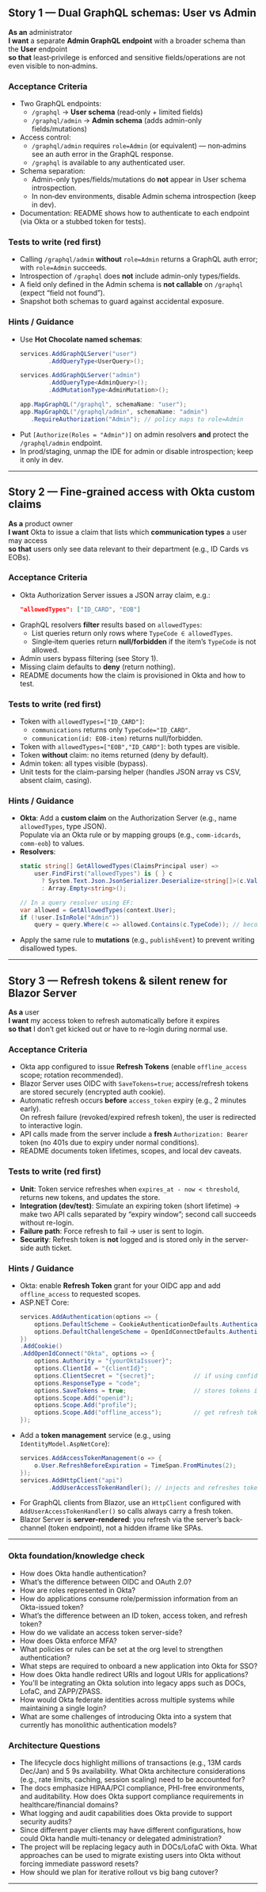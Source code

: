 
## Story 1 — Dual GraphQL schemas: **User** vs **Admin**

**As an** administrator  
**I want** a separate **Admin GraphQL endpoint** with a broader schema than the **User** endpoint  
**so that** least‑privilege is enforced and sensitive fields/operations are not even visible to non‑admins.

### Acceptance Criteria
- Two GraphQL endpoints:
  - `/graphql` → **User schema** (read‑only + limited fields)
  - `/graphql/admin` → **Admin schema** (adds admin-only fields/mutations)
- Access control:
  - `/graphql/admin` requires `role=Admin` (or equivalent) — non‑admins see an auth error in the GraphQL response.
  - `/graphql` is available to any authenticated user.
- Schema separation:
  - Admin-only types/fields/mutations do **not** appear in User schema introspection.
  - In non‑dev environments, disable Admin schema introspection (keep in dev).
- Documentation: README shows how to authenticate to each endpoint (via Okta or a stubbed token for tests).

### Tests to write (red first)
- Calling `/graphql/admin` **without** `role=Admin` returns a GraphQL auth error; with `role=Admin` succeeds.
- Introspection of `/graphql` does **not** include admin-only types/fields.
- A field only defined in the Admin schema is **not callable** on `/graphql` (expect “field not found”).
- Snapshot both schemas to guard against accidental exposure.

### Hints / Guidance
- Use **Hot Chocolate named schemas**:
  ```csharp
  services.AddGraphQLServer("user")
          .AddQueryType<UserQuery>();

  services.AddGraphQLServer("admin")
          .AddQueryType<AdminQuery>();
          .AddMutationType<AdminMutation>();

  app.MapGraphQL("/graphql", schemaName: "user");
  app.MapGraphQL("/graphql/admin", schemaName: "admin")
     .RequireAuthorization("Admin"); // policy maps to role=Admin
  ```
- Put `[Authorize(Roles = "Admin")]` on admin resolvers **and** protect the `/graphql/admin` endpoint.
- In prod/staging, unmap the IDE for admin or disable introspection; keep it only in dev.

---

## Story 2 — Fine‑grained access with **Okta custom claims**

**As a** product owner  
**I want** Okta to issue a claim that lists which **communication types** a user may access  
**so that** users only see data relevant to their department (e.g., ID Cards vs EOBs).

### Acceptance Criteria
- Okta Authorization Server issues a JSON array claim, e.g.:
  ```json
  "allowedTypes": ["ID_CARD", "EOB"]
  ```
- GraphQL resolvers **filter** results based on `allowedTypes`:
  - List queries return only rows where `TypeCode ∈ allowedTypes`.
  - Single‑item queries return **null/forbidden** if the item’s `TypeCode` is not allowed.
- Admin users bypass filtering (see Story 1).
- Missing claim defaults to **deny** (return nothing).
- README documents how the claim is provisioned in Okta and how to test.

### Tests to write (red first)
- Token with `allowedTypes=["ID_CARD"]`:  
  - `communications` returns only `TypeCode="ID_CARD"`.  
  - `communication(id: EOB-item)` returns null/forbidden.
- Token with `allowedTypes=["EOB","ID_CARD"]`: both types are visible.
- Token **without** claim: no items returned (deny by default).
- Admin token: all types visible (bypass).
- Unit tests for the claim-parsing helper (handles JSON array vs CSV, absent claim, casing).

### Hints / Guidance
- **Okta**: Add a **custom claim** on the Authorization Server (e.g., name `allowedTypes`, type JSON).  
  Populate via an Okta rule or by mapping groups (e.g., `comm-idcards`, `comm-eob`) to values.
- **Resolvers**:
  ```csharp
  static string[] GetAllowedTypes(ClaimsPrincipal user) =>
      user.FindFirst("allowedTypes") is { } c
        ? System.Text.Json.JsonSerializer.Deserialize<string[]>(c.Value) ?? Array.Empty<string>()
        : Array.Empty<string>();

  // In a query resolver using EF:
  var allowed = GetAllowedTypes(context.User);
  if (!user.IsInRole("Admin"))
      query = query.Where(c => allowed.Contains(c.TypeCode)); // becomes SQL IN (...)
  ```
- Apply the same rule to **mutations** (e.g., `publishEvent`) to prevent writing disallowed types.

---

## Story 3 — **Refresh tokens & silent renew** for Blazor Server

**As a** user  
**I want** my access token to refresh automatically before it expires  
**so that** I don’t get kicked out or have to re-login during normal use.

### Acceptance Criteria
- Okta app configured to issue **Refresh Tokens** (enable `offline_access` scope; rotation recommended).
- Blazor Server uses OIDC with `SaveTokens=true`; access/refresh tokens are stored securely (encrypted auth cookie).
- Automatic refresh occurs **before** `access_token` expiry (e.g., 2 minutes early).  
  On refresh failure (revoked/expired refresh token), the user is redirected to interactive login.
- API calls made from the server include a **fresh** `Authorization: Bearer` token (no 401s due to expiry under normal conditions).
- README documents token lifetimes, scopes, and local dev caveats.

### Tests to write (red first)
- **Unit**: Token service refreshes when `expires_at - now < threshold`, returns new tokens, and updates the store.
- **Integration (dev/test)**: Simulate an expiring token (short lifetime) → make two API calls separated by “expiry window”; second call succeeds without re-login.
- **Failure path**: Force refresh to fail → user is sent to login.
- **Security**: Refresh token is **not** logged and is stored only in the server-side auth ticket.

### Hints / Guidance
- Okta: enable **Refresh Token** grant for your OIDC app and add `offline_access` to requested scopes.
- ASP.NET Core:
  ```csharp
  services.AddAuthentication(options => {
      options.DefaultScheme = CookieAuthenticationDefaults.AuthenticationScheme;
      options.DefaultChallengeScheme = OpenIdConnectDefaults.AuthenticationScheme;
  })
  .AddCookie()
  .AddOpenIdConnect("Okta", options => {
      options.Authority = "{yourOktaIssuer}";
      options.ClientId = "{clientId}";
      options.ClientSecret = "{secret}";           // if using confidential app
      options.ResponseType = "code";
      options.SaveTokens = true;                   // stores tokens in auth properties (encrypted)
      options.Scope.Add("openid");
      options.Scope.Add("profile");
      options.Scope.Add("offline_access");         // get refresh token
  });
  ```
- Add a **token management** service (e.g., using `IdentityModel.AspNetCore`):
  ```csharp
  services.AddAccessTokenManagement(o => {
      o.User.RefreshBeforeExpiration = TimeSpan.FromMinutes(2);
  });
  services.AddHttpClient("api")
          .AddUserAccessTokenHandler(); // injects and refreshes tokens automatically
  ```
- For GraphQL clients from Blazor, use an `HttpClient` configured with `AddUserAccessTokenHandler()` so calls always carry a fresh token.
- Blazor Server is **server-rendered**: you refresh via the server’s back-channel (token endpoint), not a hidden iframe like SPAs.

---

### Okta foundation/knowledge check
- How does Okta handle authentication?
- What’s the difference between OIDC and OAuth 2.0?
- How are roles represented in Okta?
- How do applications consume role/permission information from an Okta-issued token?
- What’s the difference between an ID token, access token, and refresh token?
- How do we validate an access token server-side?
- How does Okta enforce MFA?
- What policies or rules can be set at the org level to strengthen authentication?
- What steps are required to onboard a new application into Okta for SSO?
- How does Okta handle redirect URIs and logout URIs for applications?
- You'll be integrating an Okta solution into legacy apps such as DOCs, LofaC, and ZAPP/ZPASS.
- How would Okta federate identities across multiple systems while maintaining a single login?
- What are some challenges of introducing Okta into a system that currently has monolithic authentication models?

### Architecture Questions
- The lifecycle docs highlight millions of transactions (e.g., 13M cards Dec/Jan) and 5 9s availability. What Okta architecture considerations (e.g., rate limits, caching, session scaling) need to be accounted for?
- The docs emphasize HIPAA/PCI compliance, PHI-free environments, and auditability. How does Okta support compliance requirements in healthcare/financial domains?
- What logging and audit capabilities does Okta provide to support security audits?
- Since different payer clients may have different configurations, how could Okta handle multi-tenancy or delegated administration?
- The project will be replacing legacy auth in DOCs/LofaC with Okta. What approaches can be used to migrate existing users into Okta without forcing immediate password resets?
- How should we plan for iterative rollout vs big bang cutover?
---